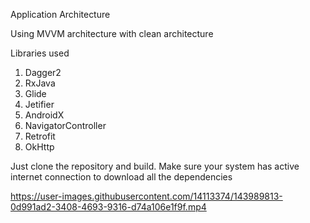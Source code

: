 Application Architecture

Using MVVM architecture with clean architecture


Libraries used

1) Dagger2
2) RxJava
3) Glide
4) Jetifier
5) AndroidX
6) NavigatorController
7) Retrofit
8) OkHttp


Just clone the repository and build. Make sure your system has active internet connection to download all the dependencies





https://user-images.githubusercontent.com/14113374/143989813-0d991ad2-3408-4693-9316-d74a106e1f9f.mp4

